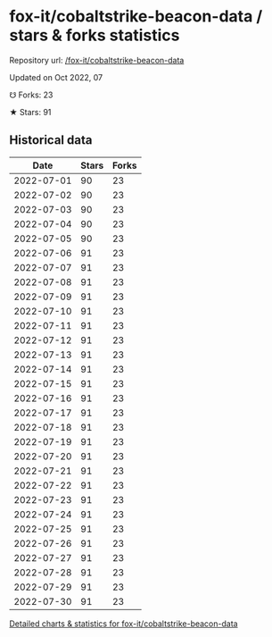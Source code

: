 # fox-it/cobaltstrike-beacon-data / stars & forks statistics

Repository url: [/fox-it/cobaltstrike-beacon-data](https://github.com/fox-it/cobaltstrike-beacon-data)

Updated on Oct 2022, 07

☋ Forks: 23

★ Stars: 91

## Historical data
| Date | Stars | Forks |
|------|-------|-------|
| 2022-07-01 | 90 | 23 | 
| 2022-07-02 | 90 | 23 | 
| 2022-07-03 | 90 | 23 | 
| 2022-07-04 | 90 | 23 | 
| 2022-07-05 | 90 | 23 | 
| 2022-07-06 | 91 | 23 | 
| 2022-07-07 | 91 | 23 | 
| 2022-07-08 | 91 | 23 | 
| 2022-07-09 | 91 | 23 | 
| 2022-07-10 | 91 | 23 | 
| 2022-07-11 | 91 | 23 | 
| 2022-07-12 | 91 | 23 | 
| 2022-07-13 | 91 | 23 | 
| 2022-07-14 | 91 | 23 | 
| 2022-07-15 | 91 | 23 | 
| 2022-07-16 | 91 | 23 | 
| 2022-07-17 | 91 | 23 | 
| 2022-07-18 | 91 | 23 | 
| 2022-07-19 | 91 | 23 | 
| 2022-07-20 | 91 | 23 | 
| 2022-07-21 | 91 | 23 | 
| 2022-07-22 | 91 | 23 | 
| 2022-07-23 | 91 | 23 | 
| 2022-07-24 | 91 | 23 | 
| 2022-07-25 | 91 | 23 | 
| 2022-07-26 | 91 | 23 | 
| 2022-07-27 | 91 | 23 | 
| 2022-07-28 | 91 | 23 | 
| 2022-07-29 | 91 | 23 | 
| 2022-07-30 | 91 | 23 | 


[Detailed charts & statistics for fox-it/cobaltstrike-beacon-data](https://reviewgithub.com/rep/fox-it/cobaltstrike-beacon-data)
